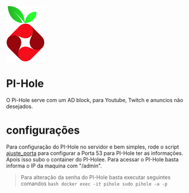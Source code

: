 ![alt text](image.png)
# PI-Hole
O Pi-Hole serve com um AD block, para Youtube, Twitch e anuncios não desejados.

# configurações

Para configuração do PI-Hole no servidor e bem simples, rode o script [ajuste_porta](./scripts/ajuste_porta53.sh) para configurar a Porta 53 para PI-Hole ter as informações.
Apois isso subo o container do PI-Holee.
Para acessar o PI-Hole basta informa o IP da maquina com "/admin".
> Para alteração da senha do PI-Hole basta executar seguintes comandos
> ```bash docker exec -it pihole sudo pihole -a -p```

